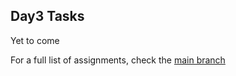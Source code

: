 ## Day3 Tasks

Yet to come

For a full list of assignments, check the [main branch](https://github.com/sakethmuthoju2k/scala-sandbox/tree/main)
